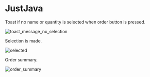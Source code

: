 # JustJava
Toast if no name or quantity is selected when order button is pressed.

![toast_message_no_selection](https://user-images.githubusercontent.com/34224374/37907060-04d4bd90-30d2-11e8-85ce-37e02e3aee47.png)

Selection is made.

![selected](https://user-images.githubusercontent.com/34224374/37907151-41c53266-30d2-11e8-90a2-e0d6e9e96dce.png)

Order summary.

![order_summary](https://user-images.githubusercontent.com/34224374/37907288-a163258e-30d2-11e8-801a-a4e9cc2552a0.png)
